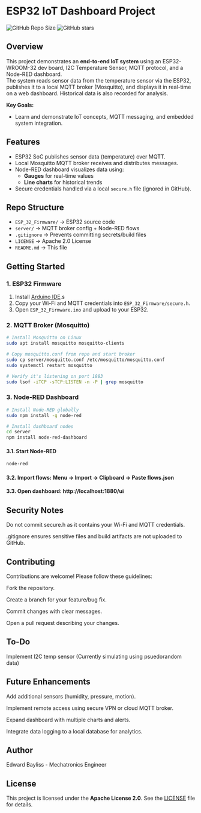 
# ESP32 IoT Dashboard Project

![GitHub Repo Size](https://img.shields.io/github/repo-size/ENBayliss44/ESP32-IoT-MQTT-Dashboard)
![GitHub stars](https://img.shields.io/github/stars/ENBayliss44/ESP32-IoT-MQTT-Dashboard?style=social)

## Overview

This project demonstrates an **end-to-end IoT system** using an ESP32-WROOM-32 dev board, I2C Temperature Sensor, MQTT protocol, and a Node-RED dashboard.  
The system reads sensor data from the temperature sensor via the ESP32, publishes it to a local MQTT broker (Mosquitto), and displays it in real-time on a web dashboard. Historical data is also recorded for analysis.

**Key Goals:**
- Learn and demonstrate IoT concepts, MQTT messaging, and embedded system integration.

## Features

- ESP32 SoC publishes sensor data (temperature) over MQTT.
- Local Mosquitto MQTT broker receives and distributes messages.
- Node-RED dashboard visualizes data using:
  - **Gauges** for real-time values
  - **Line charts** for historical trends
- Secure credentials handled via a local `secure.h` file (ignored in GitHub).

## Repo Structure
- `ESP_32_Firmware/` -> ESP32 source code
- `server/` -> MQTT broker config + Node-RED flows
- `.gitignore` -> Prevents committing secrets/build files
- `LICENSE` -> Apache 2.0 License
- `README.md` -> This file

## Getting Started

### 1. ESP32 Firmware

1. Install [Arduino IDE](https://www.arduino.cc/en/software).s  
2. Copy your Wi-Fi and MQTT credentials into `ESP_32_Firmware/secure.h`.  
3. Open `ESP_32_Firmware.ino` and upload to your ESP32.  

### 2. MQTT Broker (Mosquitto)

```bash
# Install Mosquitto on Linux
sudo apt install mosquitto mosquitto-clients

# Copy mosquitto.conf from repo and start broker
sudo cp server/mosquitto.conf /etc/mosquitto/mosquitto.conf
sudo systemctl restart mosquitto

# Verify it's listening on port 1883
sudo lsof -iTCP -sTCP:LISTEN -n -P | grep mosquitto
```

### 3. Node-RED Dashboard

```bash
# Install Node-RED globally
sudo npm install -g node-red

# Install dashboard nodes
cd server
npm install node-red-dashboard
```

#### 3.1. Start Node-RED
```bash
node-red
```

#### 3.2. Import flows: Menu -> Import -> Clipboard -> Paste flows.json

#### 3.3. Open dashboard: http://localhost:1880/ui

## Security Notes

Do not commit secure.h as it contains your Wi-Fi and MQTT credentials.

.gitignore ensures sensitive files and build artifacts are not uploaded to GitHub.

## Contributing
Contributions are welcome! Please follow these guidelines:

Fork the repository.

Create a branch for your feature/bug fix.

Commit changes with clear messages.

Open a pull request describing your changes.

## To-Do

Implement I2C temp sensor (Currently simulating using psuedorandom data)

## Future Enhancements

Add additional sensors (humidity, pressure, motion).

Implement remote access using secure VPN or cloud MQTT broker.

Expand dashboard with multiple charts and alerts.

Integrate data logging to a local database for analytics.

## Author

Edward Bayliss - Mechatronics Engineer

## License

This project is licensed under the **Apache License 2.0**. See the [LICENSE](LICENSE) file for details.

